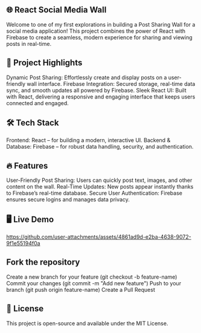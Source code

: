## 🌐 React Social Media Wall
Welcome to one of my first explorations in building a Post Sharing Wall for a social media application! This project combines the power of React with Firebase to create a seamless, modern experience for sharing and viewing posts in real-time.

## 🚀 Project Highlights
Dynamic Post Sharing: Effortlessly create and display posts on a user-friendly wall interface.
Firebase Integration: Secured storage, real-time data sync, and smooth updates all powered by Firebase.
Sleek React UI: Built with React, delivering a responsive and engaging interface that keeps users connected and engaged.
## 🛠️ Tech Stack
Frontend: React – for building a modern, interactive UI.
Backend & Database: Firebase – for robust data handling, security, and authentication.

## 🔥 Features
User-Friendly Post Sharing: Users can quickly post text, images, and other content on the wall.
Real-Time Updates: New posts appear instantly thanks to Firebase’s real-time database.
Secure User Authentication: Firebase ensures secure logins and manages data privacy.

## 🖥️ Live Demo
https://github.com/user-attachments/assets/4861ad9d-e2ba-4638-9072-9f1e55194f0a

## Fork the repository
Create a new branch for your feature (git checkout -b feature-name)
Commit your changes (git commit -m "Add new feature")
Push to your branch (git push origin feature-name)
Create a Pull Request
## 📜 License
This project is open-source and available under the MIT License.

